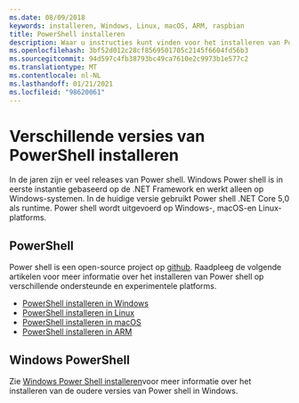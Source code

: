 ```yaml
---
ms.date: 08/09/2018
keywords: installeren, Windows, Linux, macOS, ARM, raspbian
title: PowerShell installeren
description: Waar u instructies kunt vinden voor het installeren van Power shell voor elk van de ondersteunde platforms.
ms.openlocfilehash: 3bf52d012c28cf8569501705c2145f6604fd56b3
ms.sourcegitcommit: 94d597c4fb38793bc49ca7610e2c9973b1e577c2
ms.translationtype: MT
ms.contentlocale: nl-NL
ms.lasthandoff: 01/21/2021
ms.locfileid: "98620061"
---
```

# <a name="installing-various-versions-of-powershell"></a>Verschillende versies van PowerShell installeren

In de jaren zijn er veel releases van Power shell. Windows Power shell is in eerste instantie gebaseerd op de .NET Framework en werkt alleen op Windows-systemen. In de huidige versie gebruikt Power shell .NET Core 5,0 als runtime. Power shell wordt uitgevoerd op Windows-, macOS-en Linux-platforms.

## <a name="powershell"></a>PowerShell

Power shell is een open-source project op [github](https://github.com/powershell/powershell). Raadpleeg de volgende artikelen voor meer informatie over het installeren van Power shell op verschillende ondersteunde en experimentele platforms.

- [PowerShell installeren in Windows](Installing-PowerShell-Core-on-Windows.md)
- [PowerShell installeren in Linux](Installing-PowerShell-Core-on-Linux.md)
- [PowerShell installeren in macOS](Installing-PowerShell-Core-on-macOS.md)
- [PowerShell installeren in ARM](PowerShell-Core-on-ARM.md)

## <a name="windows-powershell"></a>Windows PowerShell

Zie [Windows Power Shell installeren](../windows-powershell/install/installing-windows-powershell.md)voor meer informatie over het installeren van de oudere versies van Power shell in Windows.
